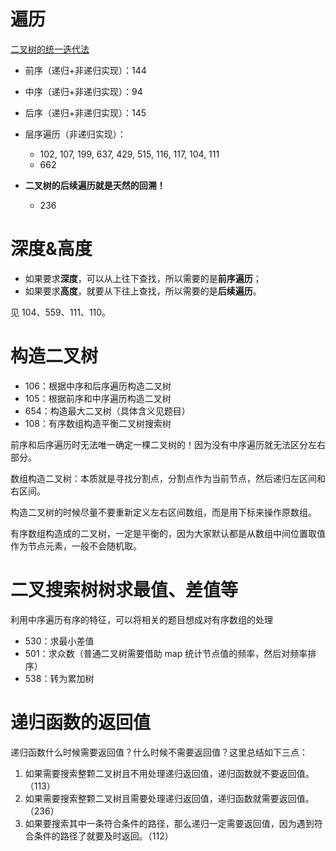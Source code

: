 # 遍历

[二叉树的统一迭代法](https://github.com/youngyangyang04/leetcode-master/blob/master/problems/%E4%BA%8C%E5%8F%89%E6%A0%91%E7%9A%84%E7%BB%9F%E4%B8%80%E8%BF%AD%E4%BB%A3%E6%B3%95.md)

- 前序（递归+非递归实现）：144
- 中序（递归+非递归实现）：94
- 后序（递归+非递归实现）：145
- 层序遍历（非递归实现）：
    - 102, 107, 199, 637, 429, 515, 116, 117, 104, 111
    - 662

- **二叉树的后续遍历就是天然的回溯！**
    - 236

# 深度&高度

- 如果要求**深度**，可以从上往下查找，所以需要的是**前序遍历**；
- 如果要求**高度**，就要从下往上查找，所以需要的是**后续遍历**。

见 104、559、111、110。

# 构造二叉树

- 106：根据中序和后序遍历构造二叉树
- 105：根据前序和中序遍历构造二叉树
- 654：构造最大二叉树（具体含义见题目）
- 108：有序数组构造平衡二叉树搜索树

前序和后序遍历时无法唯一确定一棵二叉树的！因为没有中序遍历就无法区分左右部分。

数组构造二叉树：本质就是寻找分割点，分割点作为当前节点，然后递归左区间和右区间。

构造二叉树的时候尽量不要重新定义左右区间数组，而是用下标来操作原数组。

有序数组构造成的二叉树，一定是平衡的，因为大家默认都是从数组中间位置取值作为节点元素，一般不会随机取。

# 二叉搜索树树求最值、差值等

利用中序遍历有序的特征，可以将相关的题目想成对有序数组的处理

- 530：求最小差值
- 501：求众数（普通二叉树需要借助 map 统计节点值的频率，然后对频率排序）
- 538：转为累加树

# 递归函数的返回值

递归函数什么时候需要返回值？什么时候不需要返回值？这里总结如下三点：

1. 如果需要搜索整颗二叉树且不用处理递归返回值，递归函数就不要返回值。（113）
2. 如果需要搜索整颗二叉树且需要处理递归返回值，递归函数就需要返回值。（236）
3. 如果要搜索其中一条符合条件的路径，那么递归一定需要返回值，因为遇到符合条件的路径了就要及时返回。（112）
